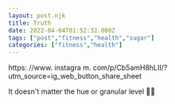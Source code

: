 ```yaml
---
layout: post.njk
title: Truth
date: 2022-04-04T01:52:32.000Z
tags: ["post","fitness","health","sugar"]
categories: ["fitness","health"]
---
```


https: //www. instagra
m. com/p/Cb5amH8hLII/?utm\_source=ig\_web\_button\_share\_sheet

It doesn't matter the hue or granular level 🔆💁
